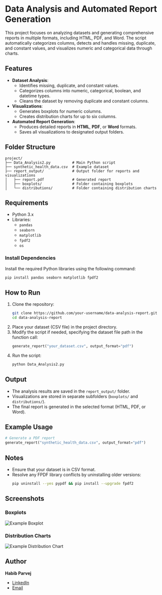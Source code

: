 
# Data Analysis and Automated Report Generation

This project focuses on analyzing datasets and generating comprehensive reports in multiple formats, including HTML, PDF, and Word. The script automatically categorizes columns, detects and handles missing, duplicate, and constant values, and visualizes numeric and categorical data through charts.

## Features
- **Dataset Analysis**: 
  - Identifies missing, duplicate, and constant values.
  - Categorizes columns into numeric, categorical, boolean, and datetime types.
  - Cleans the dataset by removing duplicate and constant columns.
- **Visualizations**: 
  - Generates boxplots for numeric columns.
  - Creates distribution charts for up to six columns.
- **Automated Report Generation**:
  - Produces detailed reports in **HTML**, **PDF**, or **Word** formats.
  - Saves all visualizations to designated output folders.
  
## Folder Structure
```
project/
├── Data_Analysis2.py          # Main Python script
├── synthetic_health_data.csv  # Example dataset
├── report_output/             # Output folder for reports and visualizations
│   ├── report.pdf             # Generated report
│   ├── boxplots/              # Folder containing boxplots
│   └── distributions/         # Folder containing distribution charts
```

## Requirements
- Python 3.x
- Libraries:
  - `pandas`
  - `seaborn`
  - `matplotlib`
  - `fpdf2`
  - `os`

### Install Dependencies
Install the required Python libraries using the following command:
```bash
pip install pandas seaborn matplotlib fpdf2
```

## How to Run
1. Clone the repository:
   ```bash
   git clone https://github.com/your-username/data-analysis-report.git
   cd data-analysis-report
   ```
2. Place your dataset (CSV file) in the project directory.
3. Modify the script if needed, specifying the dataset file path in the function call:
   ```python
   generate_report("your_dataset.csv", output_format="pdf")
   ```
4. Run the script:
   ```bash
   python Data_Analysis2.py
   ```

## Output
- The analysis results are saved in the `report_output/` folder.
- Visualizations are stored in separate subfolders (`boxplots/` and `distributions/`).
- The final report is generated in the selected format (HTML, PDF, or Word).

## Example Usage
```python
# Generate a PDF report
generate_report("synthetic_health_data.csv", output_format="pdf")
```

## Notes
- Ensure that your dataset is in CSV format.
- Resolve any FPDF library conflicts by uninstalling older versions:
  ```bash
  pip uninstall --yes pypdf && pip install --upgrade fpdf2
  ```

## Screenshots
### Boxplots
![Example Boxplot](report_output/boxplots/example_boxplot.png)

### Distribution Charts
![Example Distribution Chart](report_output/distributions/example_distribution_chart.png)

## Author
**Habib Parvej**  
- [LinkedIn](https://www.linkedin.com/in/habibparvej)  
- [Email](mailto:habibparvej777@gmail.com)
